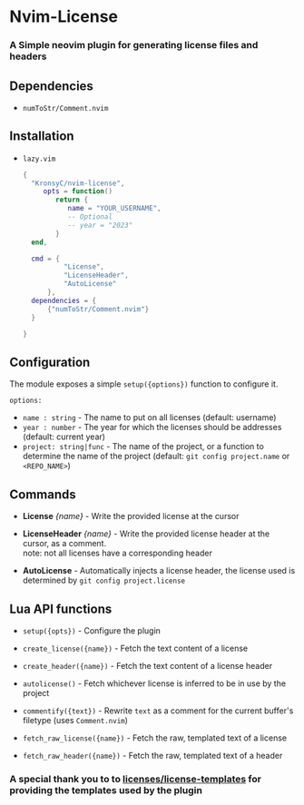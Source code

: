 # Nvim-License

### A Simple neovim plugin for generating license files and headers

## Dependencies

- `numToStr/Comment.nvim`

## Installation

- `lazy.vim`

  ```lua
  {
    "KronsyC/nvim-license",
       opts = function()
          return {
             name = "YOUR_USERNAME",
             -- Optional
             -- year = "2023"
          }
    end,

    cmd = {
            "License",
            "LicenseHeader",
            "AutoLicense"
        },
    dependencies = {
        {"numToStr/Comment.nvim"}        
    } 

  }
  ```

## Configuration

The module exposes a simple `setup({options})` function to configure it.

`options: `

- `name : string` - The name to put on all licenses (default: username)
- `year : number` - The year for which the licenses should be addresses (default: current year)
- `project: string|func` - The name of the project, or a function to determine the name of the project (default: `git config project.name` or `<REPO_NAME>`)

## Commands

- **License** _{name}_ - Write the provided license at the cursor

- **LicenseHeader** _{name}_ - Write the provided license header at the cursor, as a comment.  
  note: not all licenses have a corresponding header

- **AutoLicense** - Automatically injects a license header, the license used is determined by `git config project.license`

## Lua API functions

- `setup({opts})` - Configure the plugin

- `create_license({name})` - Fetch the text content of a license

- `create_header({name})` - Fetch the text content of a license header

- `autolicense()` - Fetch whichever license is inferred to be in use by the project

- `commentify({text})` - Rewrite `text` as a comment for the current buffer's filetype (uses `Comment.nvim`)

- `fetch_raw_license({name})` - Fetch the raw, templated text of a license

- `fetch_raw_header({name})` - Fetch the raw, templated text of a header

### A special thank you to to [licenses/license-templates](https://github.com/licenses/license-templates) for providing the templates used by the plugin
